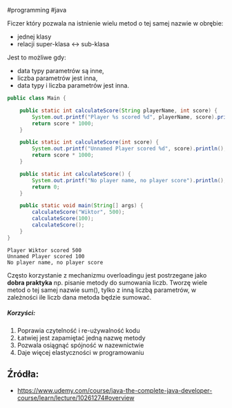 #programming #java

Ficzer który pozwala na istnienie wielu metod o tej samej nazwie w obrębie:
- jednej klasy 
- relacji super-klasa <-> sub-klasa

Jest to możliwe gdy: 
- data typy parametrów są inne,
- liczba parametrów jest inna,
- data typy i liczba parametrów jest inna.

```java
public class Main {

    public static int calculateScore(String playerName, int score) {
        System.out.printf("Player %s scored %d", playerName, score).println();
        return score * 1000;
    }

    public static int calculateScore(int score) {
        System.out.printf("Unnamed Player scored %d", score).println();
        return score * 1000;
    }

    public static int calculateScore() {
        System.out.printf("No player name, no player score").println();
        return 0;
    }

    public static void main(String[] args) {
        calculateScore("Wiktor", 500);
        calculateScore(100);
        calculateScore();
    }
}
```

```
Player Wiktor scored 500
Unnamed Player scored 100
No player name, no player score
```

Często korzystanie z mechanizmu overloadingu jest postrzegane jako **dobra praktyka** np. pisanie metody do sumowania liczb. Tworzę wiele metod o tej samej nazwie sum(), tylko z inną liczbą parametrów, w zależności ile liczb dana metoda będzie sumować.

##### Korzyści:
1. Poprawia czytelność i re-używalność kodu
2. Łatwiej jest zapamiętać jedną nazwę metody
3. Pozwala osiągnąć spójność w nazewnictwie
4. Daje więcej elastyczności w programowaniu

## Źródła:
- https://www.udemy.com/course/java-the-complete-java-developer-course/learn/lecture/10261274#overview